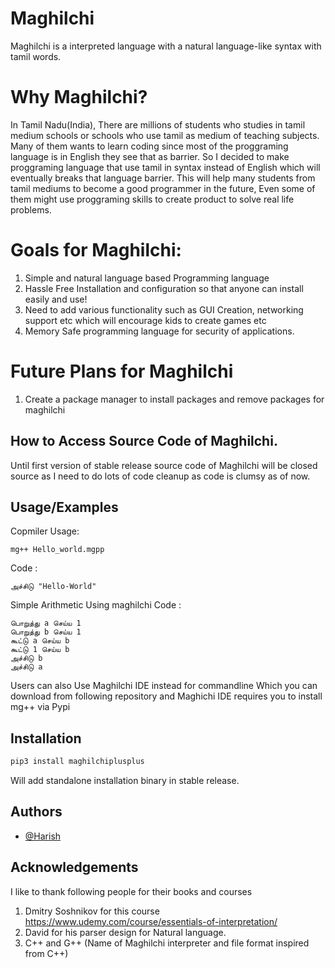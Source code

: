 

# Maghilchi
 Maghilchi is a interpreted language with a natural language-like syntax with tamil words.

# Why Maghilchi?
In Tamil Nadu(India), There are millions of students who studies in tamil medium schools or schools who use tamil as medium of teaching subjects. Many of them wants to learn coding since most of the proggraming language is in English they see that as barrier. So I decided to make proggraming language that use tamil in syntax instead of English which will eventually breaks that language barrier. This will help many students from tamil mediums to become a good programmer in the future, Even some of them might use proggraming skills to create product to solve real life problems.

# Goals for Maghilchi:
1. Simple and natural language based Programming language
2. Hassle Free Installation and configuration so that anyone can install easily and use!
3. Need to add various functionality such as GUI Creation, networking support etc which will encourage kids to create games etc
4. Memory Safe programming language for security of applications.

# Future Plans for Maghilchi
1. Create a package manager to install packages and remove packages for maghilchi

## How to Access Source Code of Maghilchi.

Until first version of stable release source code of Maghilchi will be closed source as I need to do lots of code cleanup as code is clumsy as of now.

## Usage/Examples

Copmiler Usage:

```
mg++ Hello_world.mgpp

```

Code :
```
அச்சிடு "Hello-World"

```
Simple Arithmetic Using maghilchi Code :

```
பொறுத்து a செய்ய 1
பொறுத்து b செய்ய 1
கூட்டு a செய்ய b
கூட்டு 1 செய்ய b
அச்சிடு b
அச்சிடு a
```

Users can also Use Maghilchi IDE instead for commandline 
Which you can download from following repository and Maghichi IDE requires you to install mg++ via Pypi




## Installation

```bash
pip3 install maghilchiplusplus

```
Will add standalone installation binary in stable release.


## Authors

- [@Harish](https://github.com/harishsg99)



## Acknowledgements

I like to thank following people for their books and courses
1.  Dmitry Soshnikov for this course https://www.udemy.com/course/essentials-of-interpretation/ 
2.  David for his parser design for Natural language.
3.  C++ and G++ (Name of Maghilchi interpreter and file format inspired from C++)
